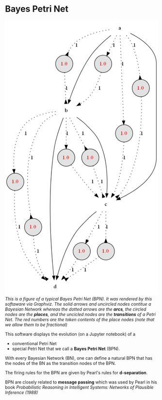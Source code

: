 # Bayes Petri Net

![BPN wet grass](pics/BPN_wet_grass.png)
*This is a figure of a typical Bayes Petri Net
(BPN). It was rendered 
by this softaware via Graphviz. The solid arrows
and uncircled nodes contitue a Bayesian Network
whereas the dotted arrows are the **arcs**,
the circled nodes are the **places**, and the
uncicled nodes are the **transitions** of a Petri Net.
The red numbers are the token contents of 
the place nodes (note that
we allow them to be fractional)*

This software displays the
evolution (on a Jupyter notebook) of a
* conventional Petri Net
* special
Petri Net that we call a **Bayes Petri Net** (BPN).

With every Bayesian Network (BN),
one can define a natural BPN that has the 
nodes of the BN as the transition nodes of the
BPN.

The firing rules for the BPN are 
given by Pearl's rules for **d-separation**.

BPN are closely related to 
**message passing** which was used 
by Pearl in his book *Probabilistic Reasoning in Intelligent Systems: 
Networks of Plausible Inference (1988)*